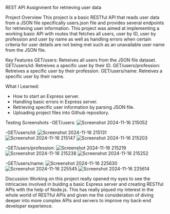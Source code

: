 REST API Assignment for retrieving user data

Project Overview
This project is a basic RESTful API that reads user data from a JSON file specifically users.json file and provides several endpoints for retrieving user information. This project was aimed at implementing a working basic API with routes that fetches all users, user by ID, user by profession and user by name as well as handling errors when certain criteria for user details are not being met such as an unavailable user name from the JSON file.

Key Features
GET/users: Retreives all users from the JSON file dataset.
GET/users/id: Retreives a specific user by their ID.
GET/users/profession: Retreives a specific user by their profession.
GET/users/name: Retreives a specific user by their name.

What I Learned:
- How to start an Express server.
- Handling basic errors in Express server.
- Retrieving specific user information by parsing JSON file.
- Uploading project files into Github repository.

Testing Screenshots
-GET/users: 
![Screenshot 2024-11-16 215052](https://github.com/user-attachments/assets/942ed15a-0688-4a17-8900-8cd80a3cef26)

-GET/users/id:
![Screenshot 2024-11-16 215131](https://github.com/user-attachments/assets/11c41183-5749-4f3d-b871-9d19010a46da)
![Screenshot 2024-11-16 215147](https://github.com/user-attachments/assets/9945cd77-7bc5-4f7c-ad17-3a93a570eb35)
![Screenshot 2024-11-16 215203](https://github.com/user-attachments/assets/5f976b96-f8f0-4801-b8bb-a5ad13480f3e)

-GET/users/profession:
![Screenshot 2024-11-16 215219](https://github.com/user-attachments/assets/8fc0fa86-5700-418e-8dba-46786f39c15f)
![Screenshot 2024-11-16 215238](https://github.com/user-attachments/assets/ccb74a1f-18a3-4ec2-9c01-de6c2f9917d3)
![Screenshot 2024-11-16 215252](https://github.com/user-attachments/assets/948a6874-189a-4623-8a6c-c154ae0b97db)

-GET/users/name:
![Screenshot 2024-11-16 225630](https://github.com/user-attachments/assets/cb92dd1c-b85d-4b12-9a6e-b786214eefec)
![Screenshot 2024-11-16 225545](https://github.com/user-attachments/assets/5b461f60-5dfd-4c2f-998b-b7391b0d551a)
![Screenshot 2024-11-16 225614](https://github.com/user-attachments/assets/e0f82834-4825-4a18-bed7-ed5eeb8c175c)

Discussion
Working on this project really opened my eyes to see the intricacies involved in buiding a basic Express server and creating RESTful APIs with the help of Node.js. This has really piqued my interest in the whole world of RESTful APIs and given me the consideration of diving deeper into more complex APIs and servers to improve my back-end developer experience.




